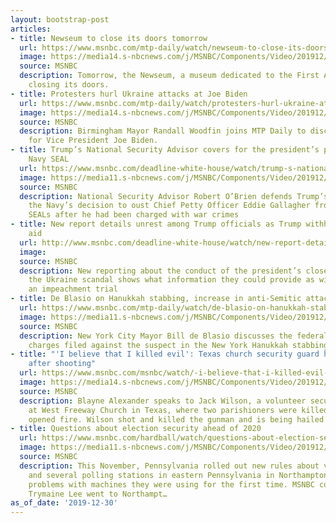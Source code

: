 ```yaml
---
layout: bootstrap-post
articles:
- title: Newseum to close its doors tomorrow
  url: https://www.msnbc.com/mtp-daily/watch/newseum-to-close-its-doors-tomorrow-75871813576
  image: https://media14.s-nbcnews.com/j/MSNBC/Components/Video/201912/n_mtpd_clip_newseum_191230_1920x1080.nbcnews-fp-1200-630.jpg
  source: MSNBC
  description: Tomorrow, the Newseum, a museum dedicated to the First Amendment is
    closing its doors.
- title: Protesters hurl Ukraine attacks at Joe Biden
  url: https://www.msnbc.com/mtp-daily/watch/protesters-hurl-ukraine-attacks-at-joe-biden-75871301899
  image: https://media14.s-nbcnews.com/j/MSNBC/Components/Video/201912/n_mtpd_clip_bidenmayor_191230_1920x1080.nbcnews-fp-1200-630.jpg
  source: MSNBC
  description: Birmingham Mayor Randall Woodfin joins MTP Daily to discuss his support
    for Vice President Joe Biden.
- title: Trump’s National Security Advisor covers for the president’s pardon of a
    Navy SEAL
  url: https://www.msnbc.com/deadline-white-house/watch/trump-s-national-security-advisor-covers-for-the-president-s-pardon-of-a-navy-seal-75872837758
  image: https://media11.s-nbcnews.com/j/MSNBC/Components/Video/201912/n_wh_deadline_gallagher_191230_1920x1080.nbcnews-fp-1200-630.jpg
  source: MSNBC
  description: National Security Advisor Robert O’Brien defends Trump’s reversal of
    the Navy’s decision to oust Chief Petty Officer Eddie Gallagher from the Navy
    SEALs after he had been charged with war crimes
- title: New report details unrest among Trump officials as Trump withheld Ukraine
    aid
  url: http://www.msnbc.com/deadline-white-house/watch/new-report-details-unrest-among-trump-officials-as-trump-withheld-ukraine-aid-75872325634
  image: 
  source: MSNBC
  description: New reporting about the conduct of the president’s closest aides in
    the Ukraine scandal shows what information they could provide as witnesses in
    an impeachment trial
- title: De Blasio on Hanukkah stabbing, increase in anti-Semitic attacks
  url: https://www.msnbc.com/mtp-daily/watch/de-blasio-on-hanukkah-stabbing-increase-in-anti-semitic-attacks-75870277633
  image: https://media11.s-nbcnews.com/j/MSNBC/Components/Video/201912/n_mtpd_clip_deblasio_191230_1920x1080.nbcnews-fp-1200-630.jpg
  source: MSNBC
  description: New York City Mayor Bill de Blasio discusses the federal hate crime
    charges filed against the suspect in the New York Hanukkah stabbings.
- title: "'I believe that I killed evil': Texas church security guard hailed as hero
    after shooting"
  url: https://www.msnbc.com/msnbc/watch/-i-believe-that-i-killed-evil-texas-church-security-guard-hailed-as-hero-after-shooting-75866693856
  image: https://media14.s-nbcnews.com/j/MSNBC/Components/Video/201912/n_msnbc_blayne_191230_1920x1080.nbcnews-fp-1200-630.jpg
  source: MSNBC
  description: Blayne Alexander speaks to Jack Wilson, a volunteer security guard
    at West Freeway Church in Texas, where two parishioners were killed when a gunman
    opened fire. Wilson shot and killed the gunman and is being hailed as a hero.
- title: Questions about election security ahead of 2020
  url: https://www.msnbc.com/hardball/watch/questions-about-election-security-ahead-of-2020-75856453665
  image: https://media11.s-nbcnews.com/j/MSNBC/Components/Video/201912/n_hardball_2020election_191227_1920x1080.nbcnews-fp-1200-630.jpg
  source: MSNBC
  description: This November, Pennsylvania rolled out new rules about voting machines
    and several polling stations in eastern Pennsylvania in Northampton County had
    problems with machines they were using for the first time. MSNBC correspondent
    Trymaine Lee went to Northampt…
as_of_date: '2019-12-30'
---
```


